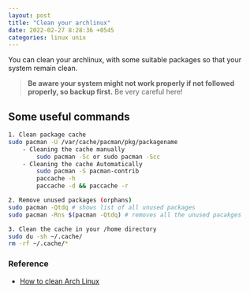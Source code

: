 ```yaml
---
layout: post
title: "Clean your archlinux"
date: 2022-02-27 8:28:36 +0545
categories: linux unix
---
```


You can clean your archlinux, with some suitable packages so that your system remain clean.
>**Be aware your system might not work properly if not followed properly, so backup first.** Be very careful here!


## Some useful commands
```bash
1. Clean package cache
sudo pacman -U /var/cache/pacman/pkg/packagename
    - Cleaning the cache manually
        sudo pacman -Sc or sudo pacman -Scc
    - Cleaning the cache Automatically
        sudo pacman -S pacman-contrib
        paccache -h
        paccache -d && paccache -r 

2. Remove unused packages (orphans)
sudo pacman -Qtdq # shows list of all unused packages
sudo pacman -Rns $(pacman -Qtdq) # removes all the unused pacakges

3. Clean the cache in your /home directory
sudo du -sh ~/.cache/
rm -rf ~/.cache/*

```

### Reference
- [How to clean Arch Linux](https://averagelinuxuser.com/clean-arch-linux/#1-clean-package-cache)
